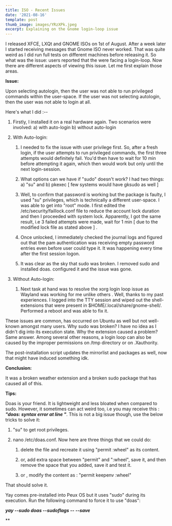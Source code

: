 ```yaml
---
title: ISO - Recent Issues
date: '2021-08-16'
template: post
thumb_image: images/YRzXPk.jpeg
excerpt: Explaining on the Gnome login-loop issue
---
```

I released XFCE, LXQt and GNOME ISOs on 1st of August. After a week later I started receiving messages that Gnome ISO never worked. That was quite weird as I did run full tests on different machines before releasing it. So what was the issue: users reported that the were facing a login-loop. Now there are different aspects of viewing this issue. Let me first explain those areas.

**Issue:**

Upon selecting autologin, then the user was not able to run privileged commands within the user-space. If the user was not selecting autologin, then the user was not able to login at all.

Here's what I did :--

1.  Firstly, I installed it on a real hardware again. Two scenarios were involved: a) with auto-login b) without auto-login

2.  With Auto-login:

    1.  I needed to fix the issue with user privilege first. So, after a fresh login, if the user attempts to run privileged commands, the first three attempts would definitely fail. You'd then have to wait for 10 min before attempting it again, which then would work but only until the next login-session.

    2.  What options can we have if "sudo" doesn't work? I had two things: a) "su" and b) pkexec \[ few systems would have gksudo as well ]

    3.  Well, to confirm that password is working but the package is faulty, I used "su" privileges, which is technically a different user-space. I was able to get into "root" mode. I first edited the /etc/security/faillock.conf file to reduce the account lock duration and then I proceeded with system lock. Apparently, I got the same result, i.e 3 failed attempts were made, wait for 1 min \[ due to the modified lock file as stated above ] .

    4.  Once unlocked, I immediately checked the journal logs and figured out that the pam authentication was receiving empty password entries even before user could type it. It was happening every time after the first session logon.

    5.  It was clear as the sky that sudo was broken. I removed sudo and installed doas. configured it and the issue was gone.

3.  Without Auto-login:

    1.  Next task at hand was to resolve the xorg login loop issue as Wayland was working for me unlike others . Well, thanks to my past experiences. I logged into the TTY session and wiped out the shell-extensions that were present in $HOME/.local/share/gnome-shell/. Performed a reboot and was able to fix it.

These issues are common, has occurred on Ubuntu as well but not well-known amongst many users. Why sudo was broken? I have no idea as I didn't dig into its execution state. Why the extension caused a problem? Same answer. Among several other reasons, a login loop can also be caused by the improper permissions on /tmp directory or on .Xauthority.

The post-installation script updates the mirrorlist and packages as well, now that might have induced something idk.

**Conclusion:**

It was a broken weather extension and a broken sudo package that has caused all of this.

**Tips:**

Doas is your friend. It is lightweight and less bloated when compared to sudo. However, it sometimes can act weird too, i.e you may receive this : ***"doas: syntax error at line "***.  This is not a big issue though, use the below tricks to solve it:

1.  "su" to get root privileges.

2.  nano /etc/doas.conf. Now here are three things that we could do:

    1.  delete the file and recreate it using "permit :wheel" as its content.

    2.  or, add extra space between "permit" and ":wheel", save it, and then remove the space that you added, save it and test it.

    3.  or , modify the content as : "permit keepenv :wheel"

That should solve it.

Yay comes pre-installed into Peux OS but it uses "sudo" during its execution. Run the following command to force it to use "doas":

***yay --sudo doas --sudoflags -- --save***

\*\*
